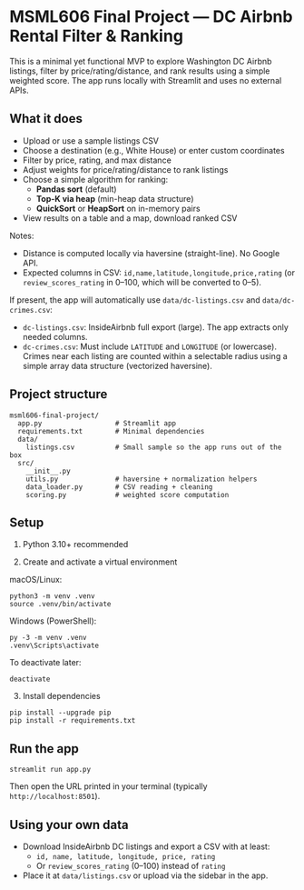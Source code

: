 # MSML606 Final Project — DC Airbnb Rental Filter & Ranking

This is a minimal yet functional MVP to explore Washington DC Airbnb listings, filter by price/rating/distance, and rank results using a simple weighted score. The app runs locally with Streamlit and uses no external APIs.

## What it does
- Upload or use a sample listings CSV
- Choose a destination (e.g., White House) or enter custom coordinates
- Filter by price, rating, and max distance
- Adjust weights for price/rating/distance to rank listings
- Choose a simple algorithm for ranking:
  - **Pandas sort** (default)
  - **Top-K via heap** (min-heap data structure)
  - **QuickSort** or **HeapSort** on in-memory pairs
- View results on a table and a map, download ranked CSV

Notes:
- Distance is computed locally via haversine (straight-line). No Google API.
- Expected columns in CSV: `id,name,latitude,longitude,price,rating` (or `review_scores_rating` in 0–100, which will be converted to 0–5).

If present, the app will automatically use `data/dc-listings.csv` and `data/dc-crimes.csv`:
- `dc-listings.csv`: InsideAirbnb full export (large). The app extracts only needed columns.
- `dc-crimes.csv`: Must include `LATITUDE` and `LONGITUDE` (or lowercase). Crimes near each listing are counted within a selectable radius using a simple array data structure (vectorized haversine).

## Project structure
```
msml606-final-project/
  app.py                  # Streamlit app
  requirements.txt        # Minimal dependencies
  data/
    listings.csv          # Small sample so the app runs out of the box
  src/
    __init__.py
    utils.py              # haversine + normalization helpers
    data_loader.py        # CSV reading + cleaning
    scoring.py            # weighted score computation
```

## Setup
1) Python 3.10+ recommended

2) Create and activate a virtual environment

macOS/Linux:
```
python3 -m venv .venv
source .venv/bin/activate
```

Windows (PowerShell):
```
py -3 -m venv .venv
.venv\Scripts\activate
```

To deactivate later:
```
deactivate
```

3) Install dependencies
```
pip install --upgrade pip
pip install -r requirements.txt
```

## Run the app
```
streamlit run app.py
```

Then open the URL printed in your terminal (typically `http://localhost:8501`).

## Using your own data
- Download InsideAirbnb DC listings and export a CSV with at least:
  - `id, name, latitude, longitude, price, rating`
  - Or `review_scores_rating` (0–100) instead of `rating`
- Place it at `data/listings.csv` or upload via the sidebar in the app.


